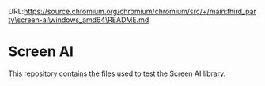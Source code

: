 URL:https://source.chromium.org/chromium/chromium/src/+/main:third_party\screen-ai\windows_amd64\README.md
# Screen AI

This repository contains the files used to test the Screen AI library.
